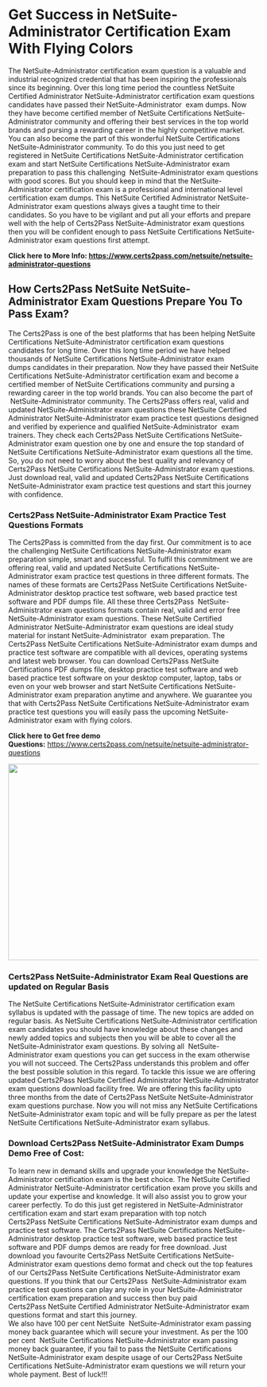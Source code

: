 <h1><strong>Get Success in NetSuite-Administrator Certification Exam With Flying Colors</strong></h1>

<p>The NetSuite-Administrator certification exam question is a valuable and industrial recognized credential that has been inspiring the professionals since its beginning. Over this long time period the countless NetSuite Certified Administrator NetSuite-Administrator certification exam questions candidates have passed their NetSuite-Administrator  exam dumps. Now they have become certified member of NetSuite Certifications NetSuite-Administrator community and offering their best services in the top world brands and pursing a rewarding career in the highly competitive market. You can also become the part of this wonderful NetSuite Certifications NetSuite-Administrator community. To do this you just need to get registered in NetSuite Certifications NetSuite-Administrator certification exam and start NetSuite Certifications NetSuite-Administrator exam preparation to pass this challenging  NetSuite-Administrator exam questions with good scores. But you should keep in mind that the NetSuite-Administrator certification exam is a professional and international level certification exam dumps. This NetSuite Certified Administrator NetSuite-Administrator exam questions always gives a taught time to their candidates. So you have to be vigilant and put all your efforts and prepare well with the help of Certs2Pass NetSuite-Administrator exam questions then you will be confident enough to pass NetSuite Certifications NetSuite-Administrator exam questions first attempt.</p>

<p><strong>Click here to More Info: <a href="https://www.certs2pass.com/netsuite/netsuite-administrator-questions">https://www.certs2pass.com/netsuite/netsuite-administrator-questions</a></strong></p>

<h2><strong>How Certs2Pass NetSuite NetSuite-Administrator Exam Questions Prepare You To Pass Exam?</strong></h2>

<p>The Certs2Pass is one of the best platforms that has been helping NetSuite Certifications NetSuite-Administrator certification exam questions candidates for long time. Over this long time period we have helped thousands of NetSuite Certifications NetSuite-Administrator exam dumps candidates in their preparation. Now they have passed their NetSuite Certifications NetSuite-Administrator certification exam and become a certified member of NetSuite Certifications community and pursing a rewarding career in the top world brands. You can also become the part of  NetSuite-Administrator community. The Certs2Pass offers real, valid and updated NetSuite-Administrator exam questions these NetSuite Certified Administrator NetSuite-Administrator exam practice test questions designed and verified by experience and qualified NetSuite-Administrator  exam trainers. They check each Certs2Pass NetSuite Certifications NetSuite-Administrator exam question one by one and ensure the top standard of NetSuite Certifications NetSuite-Administrator exam questions all the time. So, you do not need to worry about the best quality and relevancy of Certs2Pass NetSuite Certifications NetSuite-Administrator exam questions. Just download real, valid and updated Certs2Pass NetSuite Certifications NetSuite-Administrator exam practice test questions and start this journey with confidence.</p>

<h3><strong>Certs2Pass NetSuite-Administrator Exam Practice Test Questions Formats</strong></h3>

<p>The Certs2Pass is committed from the day first. Our commitment is to ace the challenging NetSuite Certifications NetSuite-Administrator exam preparation simple, smart and successful. To fulfil this commitment we are offering real, valid and updated NetSuite Certifications NetSuite-Administrator exam practice test questions in three different formats. The names of these formats are Certs2Pass NetSuite Certifications NetSuite-Administrator desktop practice test software, web based practice test software and PDF dumps file. All these three Certs2Pass  NetSuite-Administrator exam questions formats contain real, valid and error free NetSuite-Administrator exam questions. These NetSuite Certified Administrator NetSuite-Administrator exam questions are ideal study material for instant NetSuite-Administrator  exam preparation. The Certs2Pass NetSuite Certifications NetSuite-Administrator exam dumps and practice test software are compatible with all devices, operating systems and latest web browser. You can download Certs2Pass NetSuite Certifications PDF dumps file, desktop practice test software and web based practice test software on your desktop computer, laptop, tabs or even on your web browser and start NetSuite Certifications NetSuite-Administrator exam preparation anytime and anywhere. We guarantee you that with Certs2Pass NetSuite Certifications NetSuite-Administrator exam practice test questions you will easily pass the upcoming NetSuite-Administrator exam with flying colors. </p>

<p><strong>Click here to Get free demo Questions:</strong> <a href="https://www.certs2pass.com/netsuite/netsuite-administrator-questions">https://www.certs2pass.com/netsuite/netsuite-administrator-questions</a></p>

<p style="text-align: center;"><img src="https://i.ibb.co/KqxymRr/161103-143.jpg" style="height: 394px; width: 700px;" /></p>

<h3><strong>Certs2Pass NetSuite-Administrator Exam Real Questions are updated on Regular Basis</strong></h3>

<p>The NetSuite Certifications NetSuite-Administrator certification exam syllabus is updated with the passage of time. The new topics are added on regular basis. As NetSuite Certifications NetSuite-Administrator certification exam candidates you should have knowledge about these changes and newly added topics and subjects then you will be able to cover all the NetSuite-Administrator exam questions. By solving all  NetSuite-Administrator exam questions you can get success in the exam otherwise you will not succeed. The Certs2Pass understands this problem and offer the best possible solution in this regard. To tackle this issue we are offering updated Certs2Pass NetSuite Certified Administrator NetSuite-Administrator exam questions download facility free. We are offering this facility upto three months from the date of Certs2Pass NetSuite NetSuite-Administrator  exam questions purchase. Now you will not miss any NetSuite Certifications NetSuite-Administrator exam topic and will be fully prepare as per the latest NetSuite Certifications NetSuite-Administrator exam syllabus. </p>

<h3><strong>Download Certs2Pass NetSuite-Administrator Exam Dumps Demo Free of Cost:</strong></h3>

<p>To learn new in demand skills and upgrade your knowledge the NetSuite-Administrator certification exam is the best choice. The NetSuite Certified Administrator NetSuite-Administrator certification exam prove you skills and update your expertise and knowledge. It will also assist you to grow your career perfectly. To do this just get registered in NetSuite-Administrator certification exam and start exam preparation with top notch Certs2Pass NetSuite Certifications NetSuite-Administrator exam dumps and practice test software. The Certs2Pass NetSuite Certifications NetSuite-Administrator desktop practice test software, web based practice test software and PDF dumps demos are ready for free download. Just download you favourite Certs2Pass NetSuite Certifications NetSuite-Administrator exam questions demo format and check out the top features of our Certs2Pass NetSuite Certifications NetSuite-Administrator exam questions. If you think that our Certs2Pass  NetSuite-Administrator exam practice test questions can play any role in your NetSuite-Administrator certification exam preparation and success then buy paid Certs2Pass NetSuite Certified Administrator NetSuite-Administrator exam questions format and start this journey.<br />
We also have 100 per cent NetSuite  NetSuite-Administrator exam passing money back guarantee which will secure your investment. As per the 100 per cent  NetSuite Certifications NetSuite-Administrator exam passing money back guarantee, if you fail to pass the NetSuite Certifications NetSuite-Administrator exam despite usage of our Certs2Pass NetSuite Certifications NetSuite-Administrator exam questions we will return your whole payment. Best of luck!!!</p>
